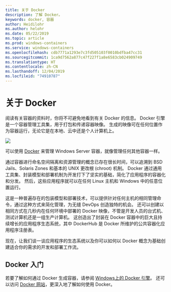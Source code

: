 ```yaml
---
title: 关于 Docker
description: 了解 Docker。
keywords: docker, 容器
author: Heidilohr
ms.author: helohr
ms.date: 05/22/2019
ms.topic: article
ms.prod: windows-containers
ms.service: windows-containers
ms.openlocfilehash: cdb7771a1293e7c3fd505103f0010bdfba47cc31
ms.sourcegitcommit: 1ca9d7562a877c47f227f1a8e6583cb024909749
ms.translationtype: HT
ms.contentlocale: zh-CN
ms.lasthandoff: 12/04/2019
ms.locfileid: "74910787"
---
```

# <a name="about-docker"></a>关于 Docker

阅读有关容器的资料时，你将不可避免地看到有关 Docker 的信息。 Docker 引擎是一个容器管理工具集，用于打包和传递容器映像。 生成的映像可在任何位置作为容器运行，无论它是在本地、云中还是个人计算机上。

![](media/docker.png)

可以使用 [Docker](https://www.docker.com) 来管理 Windows Server 容器，就像管理任何其他容器一样。

通过容器进行命名空间隔离和资源管理的概念已存在很长时间，可以追溯到 BSD Jails、Solaris Zones 和基本的 UNIX 更改根 (chroot) 机制。 Docker 通过通用工具集、封装模型和部署机制为开发打下了坚实的基础，简化了应用程序的容器化和分发。 然后，这些应用程序就可以在任何 Linux 主机和 Windows 中的任意位置运行。

这是一种普遍存在的包装模型和部署技术，可以提供针对任何主机的相同管理命令，通过这种方式来简化管理，为无缝 DevOps 创造独特的机会。 还可以创建以相同方式在几秒内在任何环境中部署的 Docker 映像，不管是开发人员的台式机、测试计算机还是一组生产计算机。 这创造出了封装在 Docker 容器中的巨大且持续增长的应用程序生态系统，其中 DockerHub 是 Docker 所维护的公共容器化应用程序注册表。

现在，让我们谈一谈应用程序的生态系统以及你可以如何以 Docker 概念为基础创建适合你的需求的开发和部署工作流。

## <a name="get-started-with-docker"></a>Docker 入门

若要了解如何通过 Docker 生成容器，请参阅 [Windows上的 Docker 引擎](../manage-docker/configure-docker-daemon.md)。 还可以访问 [Docker 网站](https://www.docker.com)，更深入地了解如何使用 Docker。